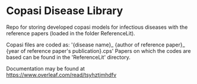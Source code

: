 # Copasi Disease Library
Repo for storing developed copasi models for infectious diseases with the reference papers (loaded in the folder ReferenceLit).

Copasi files are coded as: '{disease name}_ {author of reference paper}_ {year of reference paper's publication}.cps'
Papers on which the codes are based can be found in the 'ReferenceLit' directory.
                                                                             
Documentation may be found at https://www.overleaf.com/read/tsyhztjmhdfv

